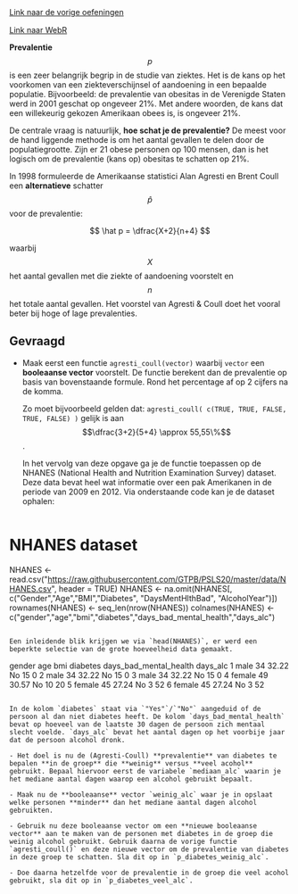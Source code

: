 <div class="text-end">
    <a class="btn btn-filled with-icon" href="https://dodona.be/nl/courses/2690" target="_blank"><i class="mdi mdi-backburger mdi-24" title="link"></i>Link naar de vorige oefeningen</a>
</div>

<div class="text-end" style="margin-top:15px">
    <a class="btn btn-filled with-icon" href="https://webr.r-wasm.org/latest/" target="_blank"><i class="mdi mdi-cloud-tags mdi-24" title="link"></i>Link naar WebR</a>
</div>

**Prevalentie** $$p$$ is een zeer belangrijk begrip in de studie van ziektes. Het is de kans op het voorkomen van een ziekteverschijnsel of aandoening in een bepaalde populatie. Bijvoorbeeld: de prevalentie van obesitas in de Verenigde Staten werd in 2001 geschat op ongeveer 21%. Met andere woorden, de kans dat een willekeurig gekozen Amerikaan obees is, is ongeveer 21%.

De centrale vraag is natuurlijk, **hoe schat je de prevalentie?** De meest voor de hand liggende methode is om het aantal gevallen te delen door de populatiegrootte. Zijn er 21 obese personen op 100 mensen, dan is het logisch om de prevalentie (kans op) obesitas te schatten op 21%.

In 1998 formuleerde de Amerikaanse statistici Alan Agresti en Brent Coull een **alternatieve** schatter $$\hat p$$ voor de prevalentie:

$$
\hat p = \dfrac{X+2}{n+4}
$$

waarbij $$X$$ het aantal gevallen met die ziekte of aandoening voorstelt en $$n$$ het totale aantal gevallen. Het voorstel van Agresti & Coull doet het vooral beter bij hoge of lage prevalenties.

## Gevraagd

- Maak eerst een functie `agresti_coull(vector)` waarbij `vector` een **booleaanse vector** voorstelt. De functie berekent dan de prevalentie op basis van bovenstaande formule. Rond het percentage af op 2 cijfers na de komma.

  Zo moet bijvoorbeeld gelden dat: `agresti_coull( c(TRUE, TRUE, FALSE, TRUE, FALSE) )` gelijk is aan $$\dfrac{3+2}{5+4} \approx 55,55\%$$.

  In het vervolg van deze opgave ga je de functie toepassen op de NHANES (National Health and Nutrition Examination Survey) dataset. Deze data bevat heel wat informatie over een pak Amerikanen in de periode van 2009 en 2012. Via onderstaande code kan je de dataset ophalen:

  ```R
# NHANES dataset
NHANES <- read.csv("https://raw.githubusercontent.com/GTPB/PSLS20/master/data/NHANES.csv",
                 header = TRUE)
NHANES <- na.omit(NHANES[, c("Gender","Age","BMI","Diabetes", "DaysMentHlthBad", "AlcoholYear")])
rownames(NHANES) <- seq_len(nrow(NHANES))
colnames(NHANES) <- c("gender","age","bmi","diabetes","days_bad_mental_health","days_alc")
  ```

  Een inleidende blik krijgen we via `head(NHANES)`, er werd een beperkte selectie van de grote hoeveelheid data gemaakt.
  ```
  gender age   bmi diabetes days_bad_mental_health days_alc
1   male  34 32.22       No                     15        0
2   male  34 32.22       No                     15        0
3   male  34 32.22       No                     15        0
4 female  49 30.57       No                     10       20
5 female  45 27.24       No                      3       52
6 female  45 27.24       No                      3       52
  ```

  In de kolom `diabetes` staat via `"Yes"`/`"No"` aangeduid of de persoon al dan niet diabetes heeft. De kolom `days_bad_mental_health` bevat op hoeveel van de laatste 30 dagen de persoon zich mentaal slecht voelde. `days_alc` bevat het aantal dagen op het voorbije jaar dat de persoon alcohol dronk.

- Het doel is nu de (Agresti-Coull) **prevalentie** van diabetes te bepalen **in de groep** die **weinig** versus **veel acohol** gebruikt. Bepaal hiervoor eerst de variabele `mediaan_alc` waarin je het mediane aantal dagen waarop een alcohol gebruikt bepaalt.

- Maak nu de **booleaanse** vector `weinig_alc` waar je in opslaat welke personen **minder** dan het mediane aantal dagen alcohol gebruikten.

- Gebruik nu deze booleaanse vector om een **nieuwe booleaanse vector** aan te maken van de personen met diabetes in de groep die weinig alcohol gebruikt. Gebruik daarna de vorige functie `agresti_coull()` en deze nieuwe vector om de prevalentie van diabetes in deze groep te schatten. Sla dit op in `p_diabetes_weinig_alc`.

- Doe daarna hetzelfde voor de prevalentie in de groep die veel acohol gebruikt, sla dit op in `p_diabetes_veel_alc`.